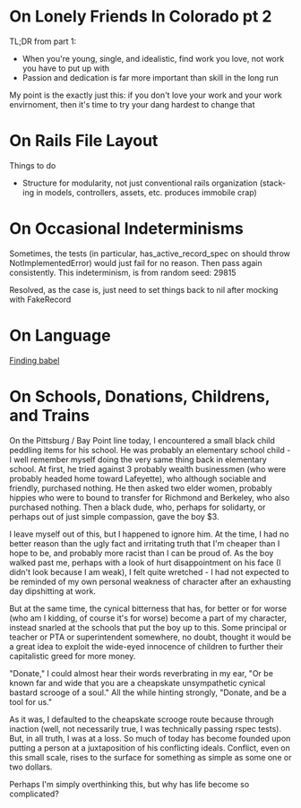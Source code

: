 On Lonely Friends In Colorado pt 2
=
TL;DR from part 1:

  * When you're young, single, and idealistic, find work you love, not work you
    have to put up with
  * Passion and dedication is far more important than skill in the long run

My point is the exactly just this: if you don't love your work and your work
envirnoment, then it's time to try your dang hardest to change that

On Rails File Layout
=
Things to do

  * Structure for modularity, not just conventional rails organization (stack-
    ing in models, controllers, assets, etc. produces immobile crap)

On Occasional Indeterminisms
=
Sometimes, the tests (in particular, has_active_record_spec on should throw 
NotImplementedError) would just fail for no reason. Then pass again consistently.
This indeterminism, is from random seed: 29815 

Resolved, as the case is, just need to set things back to nil after mocking with
FakeRecord

On Language
=
[Finding babel](http://www.washingtonpost.com/national/health-science/linguists-identify-15000-year-old-ultraconserved-words/2013/05/06/a02e3a14-b427-11e2-9a98-4be1688d7d84_story.html)

On Schools, Donations, Childrens, and Trains
=
On the Pittsburg / Bay Point line today, I encountered a small black child peddling
items for his school. He was probably an elementary school child - I well remember
myself doing the very same thing back in elementary school. At first, he tried against
3 probably wealth businessmen (who were probably headed home toward Lafeyette), who
although sociable and friendly, purchased nothing. He then asked two elder women,
probably hippies who were to bound to transfer for Richmond and Berkeley, who also
purchased nothing. Then a black dude, who, perhaps for solidarty, or perhaps out of
just simple compassion, gave the boy $3.

I leave myself out of this, but I happened to ignore him. At the time, I had no better
reason than the ugly fact and irritating truth that I'm cheaper than I hope to be, and
probably more racist than I can be proud of. As the boy walked past me, perhaps with a
look of hurt disappointment on his face (I didn't look because I am weak), I felt quite
wretched - I had not expected to be reminded of my own personal weakness of character
after an exhausting day dipshitting at work.

But at the same time, the cynical bitterness that has, for better or for worse (who am I
kidding, of course it's for worse) become a part of my character, instead snarled at the
schools that put the boy up to this. Some principal or teacher or PTA or superintendent
somewhere, no doubt, thought it would be a great idea to exploit the wide-eyed innocence
of children to further their capitalistic greed for more money. 

"Donate," I could almost hear their words reverbrating in my ear, "Or be known far and wide
that you are a cheapskate unsympathetic cynical bastard scrooge of a soul." All the while
hinting strongly, "Donate, and be a tool for us."

As it was, I defaulted to the cheapskate scrooge route because through inaction (well, not
necessarily true, I was technically passing rspec tests). But, in all truth, I was at a loss.
So much of today has become founded upon putting a person at a juxtaposition of his
conflicting ideals. Conflict, even on this small scale, rises to the surface for something as
simple as some one or two dollars.

Perhaps I'm simply overthinking this, but why has life become so complicated?